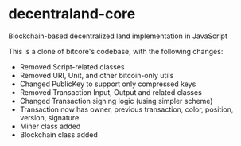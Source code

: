 # decentraland-core
Blockchain-based decentralized land implementation in JavaScript

This is a clone of bitcore's codebase, with the following changes:
- Removed Script-related classes
- Removed URI, Unit, and other bitcoin-only utils
- Changed PublicKey to support only compressed keys
- Removed Transaction Input, Output and related classes
- Changed Transaction signing logic (using simpler scheme)
- Transaction now has owner, previous transaction, color, position, version, signature
- Miner class added 
- Blockchain class added

